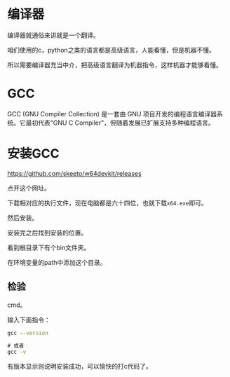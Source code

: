 # 编译器

编译器就通俗来讲就是一个翻译。

咱们使用的c，python之类的语言都是高级语言，人能看懂，但是机器不懂。

所以需要编译器充当中介，把高级语言翻译为机器指令，这样机器才能够看懂。

# GCC

GCC (GNU Compiler Collection) 是一套由 GNU 项目开发的编程语言编译器系统。它最初代表"GNU C Compiler"，但随着发展已扩展支持多种编程语言。

# 安装GCC

https://github.com/skeeto/w64devkit/releases

点开这个网址。

下载相对应的执行文件，现在电脑都是六十四位，也就下载`x64.exe`即可。

然后安装。

安装完之后找到安装的位置。

看到根目录下有个bin文件夹。

在环境变量的path中添加这个目录。

## 检验

cmd。

输入下面指令：

```cmd
gcc --version

# 或者
gcc -v
```

有版本显示则说明安装成功，可以愉快的打c代码了。


